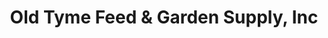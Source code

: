 ---
title: "Old Tyme Feed & Garden Supply, Inc"
url: /fairhope/old-tyme-feed-and-garden-supply-inc/
shop: garden centre
---
